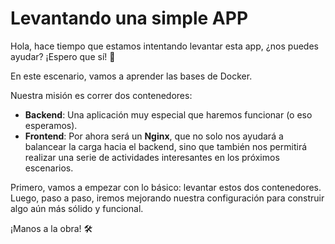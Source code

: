 # Levantando una simple APP

Hola, hace tiempo que estamos intentando levantar esta app, ¿nos puedes ayudar? ¡Espero que sí! 🚀

En este escenario, vamos a aprender las bases de Docker. 

Nuestra misión es correr dos contenedores: 
- **Backend**: Una aplicación muy especial que haremos funcionar (o eso esperamos).
- **Frontend**: Por ahora será un **Nginx**, que no solo nos ayudará a balancear la carga hacia el backend, sino que también nos permitirá realizar una serie de actividades interesantes en los próximos escenarios.

Primero, vamos a empezar con lo básico: levantar estos dos contenedores. Luego, paso a paso, iremos mejorando nuestra configuración para construir algo aún más sólido y funcional.

¡Manos a la obra! 🛠️
